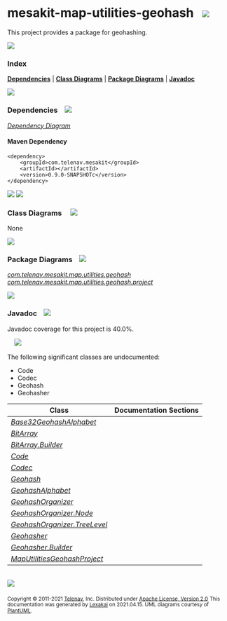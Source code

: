 # mesakit-map-utilities-geohash &nbsp;&nbsp;<img src="https://www.kivakit.org/images/gears-32.png" srcset="https://www.kivakit.org/images/gears-32-2x.png 2x"/>

This project provides a package for geohashing.

<img src="https://www.kivakit.org/images/horizontal-line-512.png" srcset="https://www.kivakit.org/images/horizontal-line-512-2x.png 2x"/>

### Index



[**Dependencies**](#dependencies) | [**Class Diagrams**](#class-diagrams) | [**Package Diagrams**](#package-diagrams) | [**Javadoc**](#javadoc)

<img src="https://www.kivakit.org/images/horizontal-line-512.png" srcset="https://www.kivakit.org/images/horizontal-line-512-2x.png 2x"/>

### Dependencies <a name="dependencies"></a> &nbsp;&nbsp; <img src="https://www.kivakit.org/images/dependencies-32.png" srcset="https://www.kivakit.org/images/dependencies-32-2x.png 2x"/>

[*Dependency Diagram*](documentation/diagrams/dependencies.svg)

#### Maven Dependency

    <dependency>
        <groupId>com.telenav.mesakit</groupId>
        <artifactId></artifactId>
        <version>0.9.0-SNAPSHOTc</version>
    </dependency>

<img src="https://www.kivakit.org/images/horizontal-line-128.png" srcset="https://www.kivakit.org/images/horizontal-line-128-2x.png 2x"/>

[//]: # (start-user-text)



[//]: # (end-user-text)

<img src="https://www.kivakit.org/images/horizontal-line-128.png" srcset="https://www.kivakit.org/images/horizontal-line-128-2x.png 2x"/>

### Class Diagrams <a name="class-diagrams"></a> &nbsp; &nbsp; <img src="https://www.kivakit.org/images/diagram-32.png" srcset="https://www.kivakit.org/images/diagram-32-2x.png 2x"/>

None

<img src="https://www.kivakit.org/images/horizontal-line-128.png" srcset="https://www.kivakit.org/images/horizontal-line-128-2x.png 2x"/>

### Package Diagrams <a name="package-diagrams"></a> &nbsp;&nbsp; <img src="https://www.kivakit.org/images/box-32.png" srcset="https://www.kivakit.org/images/box-32-2x.png 2x"/>

[*com.telenav.mesakit.map.utilities.geohash*](documentation/diagrams/com.telenav.mesakit.map.utilities.geohash.svg)
[*com.telenav.mesakit.map.utilities.geohash.project*](documentation/diagrams/com.telenav.mesakit.map.utilities.geohash.project.svg)

<img src="https://www.kivakit.org/images/horizontal-line-128.png" srcset="https://www.kivakit.org/images/horizontal-line-128-2x.png 2x"/>

### Javadoc <a name="javadoc"></a> &nbsp;&nbsp; <img src="https://www.kivakit.org/images/books-32.png" srcset="https://www.kivakit.org/images/books-32-2x.png 2x"/>

Javadoc coverage for this project is 40.0%.

&nbsp; &nbsp;  <img src="https://www.kivakit.org/images/meter-40-12.png" srcset="https://www.kivakit.org/images/meter-40-12-2x.png 2x"/>

The following significant classes are undocumented:

- Code
- Codec
- Geohash
- Geohasher

| Class | Documentation Sections |
|---|---|
| [*Base32GeohashAlphabet*](https://telenav.github.io/mesakit-data/javadoc/mesakit.map.utilities.geohash/com/telenav/mesakit/map/utilities/geohash/Base32GeohashAlphabet.html) |  |
| [*BitArray*](https://telenav.github.io/mesakit-data/javadoc/mesakit.map.utilities.geohash/com/telenav/mesakit/map/utilities/geohash/BitArray.html) |  |
| [*BitArray.Builder*](https://telenav.github.io/mesakit-data/javadoc/mesakit.map.utilities.geohash/com/telenav/mesakit/map/utilities/geohash/BitArray.Builder.html) |  |
| [*Code*](https://telenav.github.io/mesakit-data/javadoc/mesakit.map.utilities.geohash/com/telenav/mesakit/map/utilities/geohash/Code.html) |  |
| [*Codec*](https://telenav.github.io/mesakit-data/javadoc/mesakit.map.utilities.geohash/com/telenav/mesakit/map/utilities/geohash/Codec.html) |  |
| [*Geohash*](https://telenav.github.io/mesakit-data/javadoc/mesakit.map.utilities.geohash/com/telenav/mesakit/map/utilities/geohash/Geohash.html) |  |
| [*GeohashAlphabet*](https://telenav.github.io/mesakit-data/javadoc/mesakit.map.utilities.geohash/com/telenav/mesakit/map/utilities/geohash/GeohashAlphabet.html) |  |
| [*GeohashOrganizer*](https://telenav.github.io/mesakit-data/javadoc/mesakit.map.utilities.geohash/com/telenav/mesakit/map/utilities/geohash/GeohashOrganizer.html) |  |
| [*GeohashOrganizer.Node*](https://telenav.github.io/mesakit-data/javadoc/mesakit.map.utilities.geohash/com/telenav/mesakit/map/utilities/geohash/GeohashOrganizer.Node.html) |  |
| [*GeohashOrganizer.TreeLevel*](https://telenav.github.io/mesakit-data/javadoc/mesakit.map.utilities.geohash/com/telenav/mesakit/map/utilities/geohash/GeohashOrganizer.TreeLevel.html) |  |
| [*Geohasher*](https://telenav.github.io/mesakit-data/javadoc/mesakit.map.utilities.geohash/com/telenav/mesakit/map/utilities/geohash/Geohasher.html) |  |
| [*Geohasher.Builder*](https://telenav.github.io/mesakit-data/javadoc/mesakit.map.utilities.geohash/com/telenav/mesakit/map/utilities/geohash/Geohasher.Builder.html) |  |
| [*MapUtilitiesGeohashProject*](https://telenav.github.io/mesakit-data/javadoc/mesakit.map.utilities.geohash/com/telenav/mesakit/map/utilities/geohash/project/MapUtilitiesGeohashProject.html) |  |

[//]: # (start-user-text)



[//]: # (end-user-text)

<br/>

<img src="https://www.kivakit.org/images/horizontal-line-512.png" srcset="https://www.kivakit.org/images/horizontal-line-512-2x.png 2x"/>

<sub>Copyright &#169; 2011-2021 [Telenav](http://telenav.com), Inc. Distributed under [Apache License, Version 2.0](LICENSE)</sub>
<sub>This documentation was generated by [Lexakai](https://github.com/Telenav/lexakai) on 2021.04.15. UML diagrams courtesy
of [PlantUML](http://plantuml.com).</sub>

